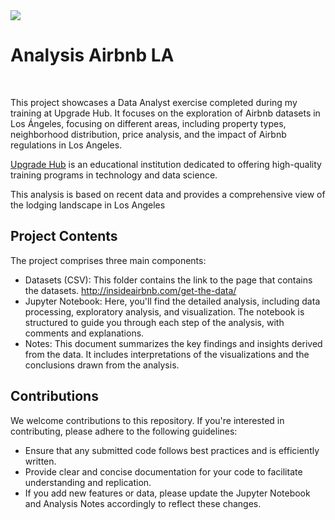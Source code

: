 <img src="https://raw.githubusercontent.com/DaaviidOC/Analysis_Airbnb_LA/main/files/que-ver.avif" />

<h1>Analysis Airbnb LA</h1> </br>

<p>This project showcases a Data Analyst exercise completed during my training at Upgrade Hub. It focuses on the exploration of Airbnb datasets in Los Ángeles, focusing on different areas, including property types, neighborhood distribution, price analysis, and the impact of Airbnb regulations in Los Angeles.

[Upgrade Hub](https://www.upgrade-hub.com/) is an educational institution dedicated to offering high-quality training programs in technology and data science. </br>

This analysis is based on recent data and provides a comprehensive view of the lodging landscape in Los Angeles</p>

## Project Contents
The project comprises three main components: 
- Datasets (CSV): This folder contains the link to the page that contains the datasets. http://insideairbnb.com/get-the-data/
- Jupyter Notebook: Here, you'll find the detailed analysis, including data processing, exploratory analysis, and visualization. The notebook is structured to guide you through each step of the analysis, with comments and explanations.
- Notes: This document summarizes the key findings and insights derived from the data. It includes interpretations of the visualizations and the conclusions drawn from the analysis. </br>


## Contributions
We welcome contributions to this repository. If you're interested in contributing, please adhere to the following guidelines: 
- Ensure that any submitted code follows best practices and is efficiently written.
- Provide clear and concise documentation for your code to facilitate understanding and replication.
- If you add new features or data, please update the Jupyter Notebook and Analysis Notes accordingly to reflect these changes.

 

